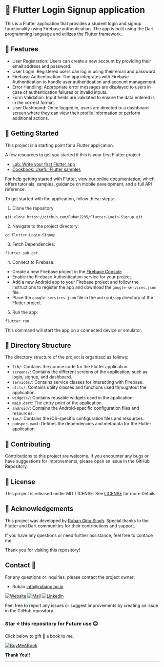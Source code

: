 # 🚀 Flutter Login Signup application

This is a Flutter application that provides a student login and signup functionality using Firebase authentication. The app is built using the Dart programming language and utilizes the Flutter framework.

## 🎯 Features

- User Registration: Users can create a new account by providing their email address and password.
- User Login: Registered users can log in using their email and password
- Firebase Authentication: The app integrates with Firebase Authentication to handle user authentication and account management.
- Error Handling: Appropriate error messages are displayed to users in case of authentication failures or invalid inputs.
- Form Validation: Input fields are validated to ensure the data entered is in the correct format.
- User Dashboard: Once logged in, users are directed to a dashboard screen where they can view their profile information or perform additional actions.

## 🚀 Getting Started

This project is a starting point for a Flutter application.

A few resources to get you started if this is your first Flutter project:

- [Lab: Write your first Flutter app](https://flutter.dev/docs/get-started/codelab)
- [Cookbook: Useful Flutter samples](https://flutter.dev/docs/cookbook)

For help getting started with Flutter, view our
[online documentation](https://flutter.dev/docs), which offers tutorials,
samples, guidance on mobile development, and a full API reference.

To get started with the application, follow these steps:

1. Clone the repository

```
git clone https://github.com/Ruban2205/Flutter-Login-Signup.git
```

2. Navigate to the project directory:

```
cd Flutter-Login-Signup
```

3. Fetch Dependencies:

```
flutter pub get
```

4. Connect to Firebase:

- Create a new Firebase project in the [Firebase Console](firebase.google.com)
- Enable the Firebase Authentication service for your project.
- Add a new Android app to your Firebase project and follow the instructions to register the app and download the `google-services.json` file.
- Place the `google-services.json` file in the `android/app` directory of the Flutter project.

5. Run the app:

```
flutter run
```

This command will start the app on a connected device or emulator.

## 📁 Directory Structure

The directory structure of the project is organized as follows:

- `lib/`: Contains the cource code for the Flutter application.
- `screens/`: Contains the different screens of the application, such as login, signup, and dashboard.
- `services/`: Contains service classes for interacting with Firebase.
- `utils/`: Contains utility classes and functions used throughtout the application.
- `widgets/`: Contains reusable widgets used in the application.
- `main.dart`: The entry point of the application.
- `android/`: Contains the Android-specific configuration files and resources.
- `ios/`: Contains the iOS-specific configuration files and resources.
- `pubspec.yaml`: Defines the dependencies and metadata for the Flutter application.

## 🤝 Contributing

Contributions to this project are welcome. If you encounter any bugs or have suggestions for improvements, please open an issue in the GitHub Repository.

## 📄 License

This project is released under MIT LICENSE. See [LICENSE](/LICENSE) for more Details.

## 🙏 Acknowledgements

This project was developed by [Ruban Gino Singh](www.rubangino.in). Special thanks to the Flutter and Dart communities for their contributions and support.

If you have any questions or need further assistance, feel free to contace me.

Thank you for visiting this repository!

## Contact 📧

For any questions or inquiries, please contact the project owner:

- Ruban [info@rubangino.in](https://mailto:info@rubangino.in/)

[![Website](https://img.shields.io/badge/website-000000?style=for-the-badge&logo=About.me&logoColor=white)](https://rubangino.in/)
[![Mail](https://img.shields.io/badge/Email-D14836?style=for-the-badge&logo=gmail&logoColor=white)](mailto:info@rubangino.in)
[![LinkedIn](https://img.shields.io/badge/LinkedIn-0077B5?style=for-the-badge&logo=linkedin&logoColor=white)](https://www.linkedin.com/in/ruban-gino-singh/)

Feel free to report any issues or suggest improvements by creating an issue in the GitHub repository.

### Star ⭐ this repository for Future use 😊

Click below to gift 🎁 a book to me.

[![BuyMeABook](https://img.shields.io/badge/Buy%20Me%20a%20Book-ffdd00?style=for-the-badge&logo=buy-me-a-book&logoColor=black)
](https://bit.ly/3M5jxLd)

**Thank You!!**

<hr/>
